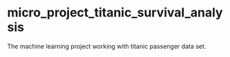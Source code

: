 # micro_project_titanic_survival_analysis
The machine learning project working with titanic passenger data set.
